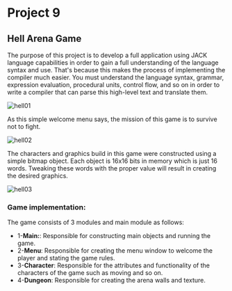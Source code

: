 # Project 9
## Hell Arena Game


The purpose of this project is to develop a full application using JACK language capabilities in order to gain a full understanding of the language syntax and use. That's because this makes the process of implementing the compiler much easier. You must understand the language syntax, grammar, expression evaluation, procedural units, control flow, and so on in order to write a compiler that can parse this high-level text and translate them. 

![hell01](https://user-images.githubusercontent.com/33065305/94924618-2a01f200-04be-11eb-85f8-c871be27d644.png)

As this simple welcome menu says, the mission of this game is to survive not to fight.

![hell02](https://user-images.githubusercontent.com/33065305/94924640-38500e00-04be-11eb-9c64-377aa4d3bfbc.png)

The characters and graphics build in this game were constructed using a simple bitmap object. Each object is 16x16 bits in memory which is just 16 words. Tweaking these words with the proper value will result in creating the desired graphics.

![hell03](https://user-images.githubusercontent.com/33065305/94925059-ea87d580-04be-11eb-91f5-56c3ecc77c84.png)

### Game implementation:
The game consists of 3 modules and main module as follows:
* 1-**Main:**: Responsible for constructing main objects and running the game.  
* 2-**Menu**: Responsible for creating the menu window to welcome the player and stating the game rules.
* 3-**Character**: Responsible for the attributes and functionality of the characters of the game such as moving and so on.
* 4-**Dungeon**: Responsible for creating the arena walls and texture.
